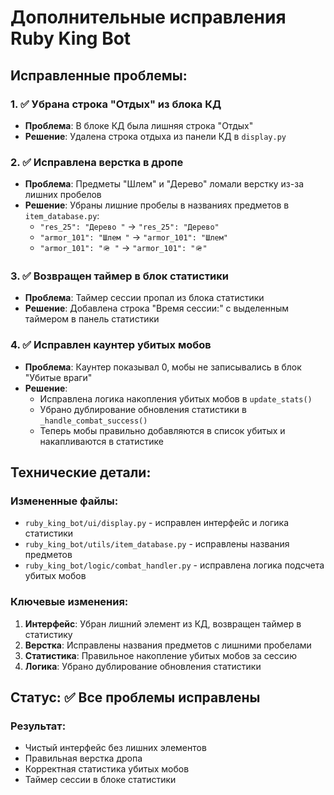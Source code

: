 # Дополнительные исправления Ruby King Bot

## Исправленные проблемы:

### 1. ✅ Убрана строка "Отдых" из блока КД
- **Проблема**: В блоке КД была лишняя строка "Отдых"
- **Решение**: Удалена строка отдыха из панели КД в `display.py`

### 2. ✅ Исправлена верстка в дропе
- **Проблема**: Предметы "Шлем" и "Дерево" ломали верстку из-за лишних пробелов
- **Решение**: Убраны лишние пробелы в названиях предметов в `item_database.py`:
  - `"res_25": "Дерево "` → `"res_25": "Дерево"`
  - `"armor_101": "Шлем "` → `"armor_101": "Шлем"`
  - `"armor_101": "🪖 "` → `"armor_101": "🪖"`

### 3. ✅ Возвращен таймер в блок статистики
- **Проблема**: Таймер сессии пропал из блока статистики
- **Решение**: Добавлена строка "Время сессии:" с выделенным таймером в панель статистики

### 4. ✅ Исправлен каунтер убитых мобов
- **Проблема**: Каунтер показывал 0, мобы не записывались в блок "Убитые враги"
- **Решение**: 
  - Исправлена логика накопления убитых мобов в `update_stats()`
  - Убрано дублирование обновления статистики в `_handle_combat_success()`
  - Теперь мобы правильно добавляются в список убитых и накапливаются в статистике

## Технические детали:

### Измененные файлы:
- `ruby_king_bot/ui/display.py` - исправлен интерфейс и логика статистики
- `ruby_king_bot/utils/item_database.py` - исправлены названия предметов
- `ruby_king_bot/logic/combat_handler.py` - исправлена логика подсчета убитых мобов

### Ключевые изменения:
1. **Интерфейс**: Убран лишний элемент из КД, возвращен таймер в статистику
2. **Верстка**: Исправлены названия предметов с лишними пробелами
3. **Статистика**: Правильное накопление убитых мобов за сессию
4. **Логика**: Убрано дублирование обновления статистики

## Статус: ✅ Все проблемы исправлены

### Результат:
- Чистый интерфейс без лишних элементов
- Правильная верстка дропа
- Корректная статистика убитых мобов
- Таймер сессии в блоке статистики 